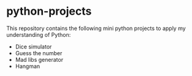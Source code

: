 # python-projects

This repository contains the following mini python projects to apply my understanding of Python:
- Dice simulator
- Guess the number
- Mad libs generator
- Hangman 
